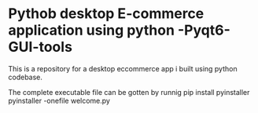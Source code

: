 #  Pythob desktop E-commerce application using python -Pyqt6-GUI-tools
This is a repository for a desktop eccommerce app i built using python codebase.

The complete executable file can be gotten by runnig 
pip install pyinstaller
pyinstaller -onefile welcome.py 


